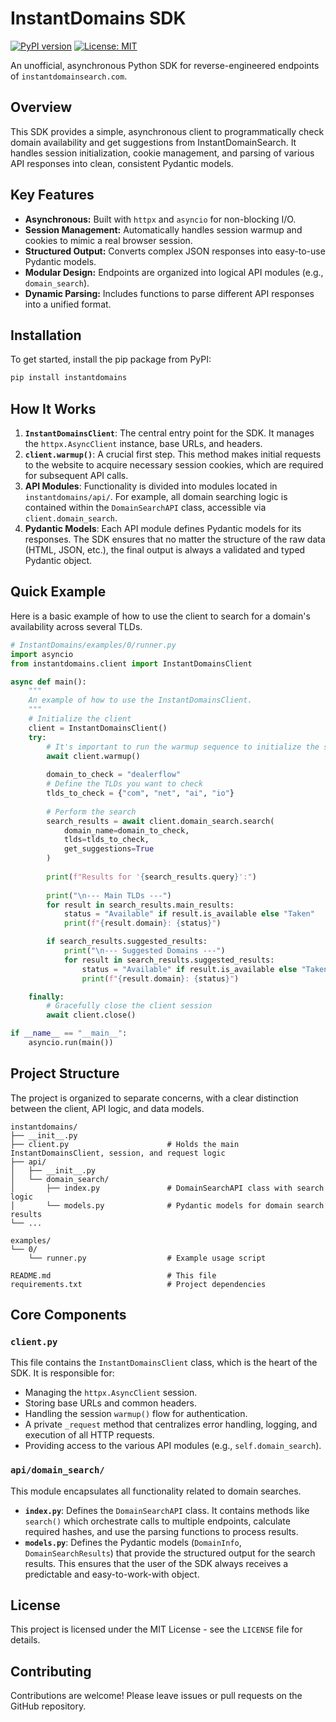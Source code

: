 # InstantDomains SDK
[![PyPI version](https://badge.fury.io/py/instantdomains.svg)](https://badge.fury.io/py/instantdomains)
[![License: MIT](https://img.shields.io/badge/License-MIT-yellow.svg)](https://opensource.org/licenses/MIT)

An unofficial, asynchronous Python SDK for reverse-engineered endpoints of `instantdomainsearch.com`.

## Overview

This SDK provides a simple, asynchronous client to programmatically check domain availability and get suggestions from InstantDomainSearch. It handles session initialization, cookie management, and parsing of various API responses into clean, consistent Pydantic models.

## Key Features

-   **Asynchronous:** Built with `httpx` and `asyncio` for non-blocking I/O.
-   **Session Management:** Automatically handles session warmup and cookies to mimic a real browser session.
-   **Structured Output:** Converts complex JSON responses into easy-to-use Pydantic models.
-   **Modular Design:** Endpoints are organized into logical API modules (e.g., `domain_search`).
-   **Dynamic Parsing:** Includes functions to parse different API responses into a unified format.

## Installation

To get started, install the pip package from PyPI:

```bash
pip install instantdomains
```

## How It Works

1.  **`InstantDomainsClient`**: The central entry point for the SDK. It manages the `httpx.AsyncClient` instance, base URLs, and headers.
2.  **`client.warmup()`**: A crucial first step. This method makes initial requests to the website to acquire necessary session cookies, which are required for subsequent API calls.
3.  **API Modules**: Functionality is divided into modules located in `instantdomains/api/`. For example, all domain searching logic is contained within the `DomainSearchAPI` class, accessible via `client.domain_search`.
4.  **Pydantic Models**: Each API module defines Pydantic models for its responses. The SDK ensures that no matter the structure of the raw data (HTML, JSON, etc.), the final output is always a validated and typed Pydantic object.

## Quick Example

Here is a basic example of how to use the client to search for a domain's availability across several TLDs.

```python
# InstantDomains/examples/0/runner.py
import asyncio
from instantdomains.client import InstantDomainsClient

async def main():
    """
    An example of how to use the InstantDomainsClient.
    """
    # Initialize the client
    client = InstantDomainsClient()
    try:
        # It's important to run the warmup sequence to initialize the session
        await client.warmup()
        
        domain_to_check = "dealerflow"
        # Define the TLDs you want to check
        tlds_to_check = {"com", "net", "ai", "io"}
        
        # Perform the search
        search_results = await client.domain_search.search(
            domain_name=domain_to_check, 
            tlds=tlds_to_check,
            get_suggestions=True
        )
        
        print(f"Results for '{search_results.query}':")
        
        print("\n--- Main TLDs ---")
        for result in search_results.main_results:
            status = "Available" if result.is_available else "Taken"
            print(f"{result.domain}: {status}")

        if search_results.suggested_results:
            print("\n--- Suggested Domains ---")
            for result in search_results.suggested_results:
                status = "Available" if result.is_available else "Taken"
                print(f"{result.domain}: {status}")

    finally:
        # Gracefully close the client session
        await client.close()

if __name__ == "__main__":
    asyncio.run(main())

```

## Project Structure

The project is organized to separate concerns, with a clear distinction between the client, API logic, and data models.

```
instantdomains/
├── __init__.py
├── client.py                      # Holds the main InstantDomainsClient, session, and request logic
├── api/
│   ├── __init__.py
│   └── domain_search/
│       ├── index.py               # DomainSearchAPI class with search logic
│       └── models.py              # Pydantic models for domain search results
└── ...

examples/
└── 0/
    └── runner.py                  # Example usage script

README.md                          # This file
requirements.txt                   # Project dependencies
```

## Core Components

### `client.py`

This file contains the `InstantDomainsClient` class, which is the heart of the SDK. It is responsible for:
-   Managing the `httpx.AsyncClient` session.
-   Storing base URLs and common headers.
-   Handling the session `warmup()` flow for authentication.
-   A private `_request` method that centralizes error handling, logging, and execution of all HTTP requests.
-   Providing access to the various API modules (e.g., `self.domain_search`).

### `api/domain_search/`

This module encapsulates all functionality related to domain searches.
-   **`index.py`**: Defines the `DomainSearchAPI` class. It contains methods like `search()` which orchestrate calls to multiple endpoints, calculate required hashes, and use the parsing functions to process results.
-   **`models.py`**: Defines the Pydantic models (`DomainInfo`, `DomainSearchResults`) that provide the structured output for the search results. This ensures that the user of the SDK always receives a predictable and easy-to-work-with object.

## License

This project is licensed under the MIT License - see the `LICENSE` file for details.

## Contributing

Contributions are welcome! Please leave issues or pull requests on the GitHub repository.